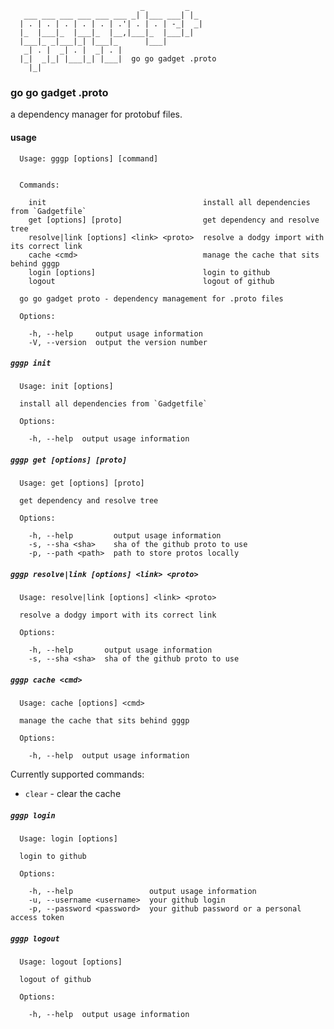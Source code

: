 
```
                             _         _   
   ___ ___ ___ ___ ___ ___ _| |___ ___| |_ 
  | . | . | . | . | . | .'| . | . | -_|  _|
  |_  |___|_  |___|_  |__,|___|_  |___|_|  
  |___|_ _|___|_| |___|_      |___|        
   _| . |  _| . |  _| . |                  
  |_|  _|_| |___|_| |___|  go go gadget .proto                
    |_|

```

### go go gadget .proto

a dependency manager for protobuf files.

#### usage

```
  Usage: gggp [options] [command]


  Commands:

    init                                   install all dependencies from `Gadgetfile`
    get [options] [proto]                  get dependency and resolve tree
    resolve|link [options] <link> <proto>  resolve a dodgy import with its correct link
    cache <cmd>                            manage the cache that sits behind gggp
    login [options]                        login to github
    logout                                 logout of github

  go go gadget proto - dependency management for .proto files

  Options:

    -h, --help     output usage information
    -V, --version  output the version number

```

##### `gggp init`

```
  Usage: init [options]

  install all dependencies from `Gadgetfile`

  Options:

    -h, --help  output usage information
```

##### `gggp get [options] [proto]`

```
  Usage: get [options] [proto]

  get dependency and resolve tree

  Options:

    -h, --help         output usage information
    -s, --sha <sha>    sha of the github proto to use
    -p, --path <path>  path to store protos locally
```

##### `gggp resolve|link [options] <link> <proto>`

```
  Usage: resolve|link [options] <link> <proto>

  resolve a dodgy import with its correct link

  Options:

    -h, --help       output usage information
    -s, --sha <sha>  sha of the github proto to use
```

##### `gggp cache <cmd>`

```
  Usage: cache [options] <cmd>

  manage the cache that sits behind gggp

  Options:

    -h, --help  output usage information
```

Currently supported commands:

  - `clear` - clear the cache

##### `gggp login`

```
  Usage: login [options]

  login to github

  Options:

    -h, --help                 output usage information
    -u, --username <username>  your github login
    -p, --password <password>  your github password or a personal access token
```

##### `gggp logout`

```
  Usage: logout [options]

  logout of github

  Options:

    -h, --help  output usage information
```

